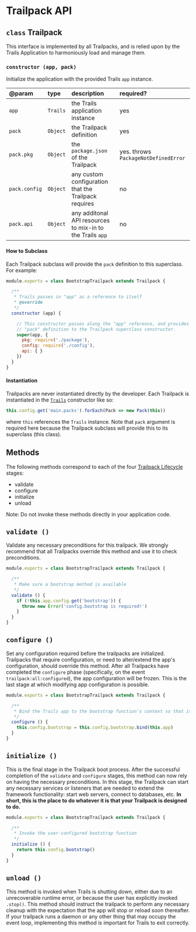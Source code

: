 # Trailpack API

## `class` Trailpack

This interface is implemented by all Trailpacks, and is relied upon by the Trails Application to harmoniously load and manage them.

### `constructor (app, pack)`

Initialize the application with the provided Trails `app` instance.

| @param | type | description | required? |
|:---|:---|:---|:---|
| `app` | `Trails` | the Trails application instance | yes |
| `pack` | `Object` | the Trailpack definition | yes |
| `pack.pkg` | `Object` | the `package.json` of the Trailpack | yes. throws `PackageNotDefinedError` |
| `pack.config` | `Object` | any custom configuration that the Trailpack requires | no |
| `pack.api` | `Object` | any additonal API resources to mix-in to the Trails `app` | no |

#### How to Subclass

Each Trailpack subclass will provide the `pack` definition to this superclass. For example:

```js
module.exports = class BootstrapTrailpack extends Trailpack {

  /**
   * Trails passes in "app" as a reference to itself
   * @override
   */
  constructor (app) {

    // This constructor passes along the "app" reference, and provides its own custom
    // "pack" definition to the Trailpack superclass constructor.
    super(app, {
      pkg: require('./package'),
      config: require('./config'),
      api: { }
    })
  }
}
```

#### Instantiation

Trailpacks are never instantiated directly by the developer. Each Trailpack is instantiated in the [`Trails`](../trails.md) constructor like so:
```js
this.config.get('main.packs').forEach(Pack => new Pack(this))
```
where `this` references the `Trails` instance. Note that `pack` argument is required here because the Trailpack subclass will provide this to its superclass (this class).

## Methods

The following methods correspond to each of the four [Trailpack Lifecycle](./build/trailpack.md) stages:
- validate
- configure
- initialize
- unload

Note: Do not invoke these methods directly in your application code.

## `validate ()`

Validate any necessary preconditions for this trailpack. We strongly recommend that all Trailpacks override this method and use it to check preconditions.

```js
module.exports = class BootstrapTrailpack extends Trailpack {

  /**
   * Make sure a bootstrap method is available
   */
  validate () {
    if (!this.app.config.get('bootstrap')) {
      throw new Error('config.bootstrap is required!')
    }
  }
}
```

## `configure ()`

Set any configuration required before the trailpacks are initialized. Trailpacks that require configuration, or need to alter/extend the app's configuration, should override this method. After all Trailpacks have completed the `configure` phase (specifically, on the event `trailpack:all:configured`), the app configuration will be frozen. This is the last stage at which modifying app configuration is possible.

```js
module.exports = class BootstrapTrailpack extends Trailpack {

  /**
   * Bind the Trails app to the bootstrap function's context so that it can fire events.
   */
  configure () {
    this.config.bootstrap = this.config.bootstrap.bind(this.app)
  }
}
```

## `initialize ()`

This is the final stage in the Trailpack boot process. After the successful completion of the `validate` and `configure` stages, this method can now rely on having the necessary preconditions. In this stage, the Trailpack can start any necessary services or listeners that are needed to extend the framework functionality: start web servers, connect to databases, etc. **In short, this is the place to do whatever it is that your Trailpack is designed to do.**


```js
module.exports = class BootstrapTrailpack extends Trailpack {

  /**
   * Invoke the user-configured bootstrap function
   */
  initialize () {
    return this.config.bootstrap()
  }
}
```

## `unload ()`

This method is invoked when Trails is shutting down, either due to an unrecoverable runtime error, or because the user has explicitly invoked `.stop()`. This method should instruct the trailpack to perform any necessary cleanup with the expectation that the app will stop or reload soon thereafter. If your trailpack runs a daemon or any other thing that may occupy the event loop, implementing this method is important for Trails to exit correctly.
